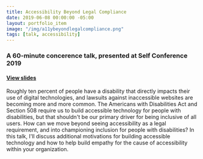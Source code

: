 ```yaml
---
title: Accessibility Beyond Legal Compliance
date: 2019-06-08 00:00:00 -05:00
layout: portfolio_item
image: "/img/a11ybeyondlegalcompliance.png"
tags: [talk, accessibility]
---
```


### A 60-minute concerence talk, presented at Self Conference 2019
#### [View slides](https://drive.google.com/open?id=1ReLtxDy29L6OuRw-hOmqxBDwtfbV6Qb8p-0pHdzOZHg)

Roughly ten percent of people have a disability that directly impacts their use of digital technologies, and lawsuits against inaccessible websites are becoming more and more common. The Americans with Disabilities Act and Section 508 require us to build accessible technology for people with disabilities, but that shouldn't be our primary driver for being inclusive of all users. How can we move beyond seeing accessibility as a legal requirement, and into championing inclusion for people with disabilities? In this talk, I'll discuss additional motivations for building accessible technology and how to help build empathy for the cause of accessibility within your organization.